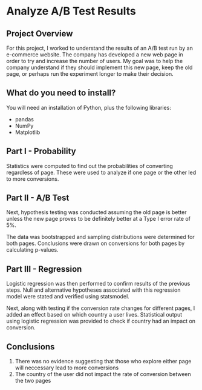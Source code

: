 # Analyze A/B Test Results

## Project Overview 

For this project, I worked to understand the results of an A/B test run by an e-commerce website. The company has developed a new web page in order to try and increase the number of users. My goal was to help the company understand if they should implement this new page, keep the old page, or perhaps run the experiment longer to make their decision.

## What do you need to install?
You will need an installation of Python, plus the following libraries:

* pandas
* NumPy
* Matplotlib

## Part I - Probability 

Statistics were computed to find out the probabilities of converting regardless of page. These were used to analyze if one page or the other led to more conversions.

## Part II - A/B Test 

Next, hypothesis testing was conducted assuming the old page is better unless the new page proves to be definitely better at a Type I error rate of 5%. 

The data was bootstrapped and sampling distributions were determined for both pages. Conclusions were drawn on conversions for both pages by calculating p-values.

## Part III - Regression

Logistic regression was then performed to confirm  results of the previous steps.  Null and alternative hypotheses associated with this regression model were stated and verified using statsmodel. 

Next, along with testing if the conversion rate changes for different pages, I added an effect based on which country a user lives. Statistical output using logistic regression was provided to check if country had an impact on conversion.


## Conclusions 

1) There was no evidence suggesting that those who explore either page will neccessary lead to more conversions 
2) The country of the user did not impact the rate of conversion between the two pages
